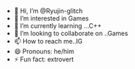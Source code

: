 - 👋 Hi, I’m @Ryujin-glitch
- 👀 I’m interested in Games
- 🌱 I’m currently learning ...C++
- 💞️ I’m looking to collaborate on ..Games
- 📫 How to reach me..IG
- 😄 Pronouns: he/him
- ⚡ Fun fact: extrovert 

<!---
Ryujin-glitch/Ryujin-glitch is a ✨ special ✨ repository because its `README.md` (this file) appears on your GitHub profile.
You can click the Preview link to take a look at your changes.
--->

